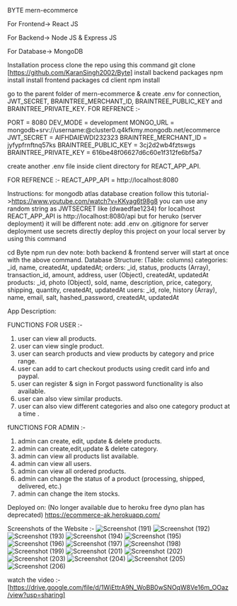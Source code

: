 BYTE mern-ecommerce

For Frontend-> React JS

For Backend-> Node JS & Express JS

For Database-> MongoDB

Installation process
clone the repo using this command
git clone [https://github.com/KaranSingh2002/Byte]
install backend packages
npm install 
install frontend packages
cd client
npm install

go to the parent folder of mern-ecommerce & create .env for connection, JWT_SECRET, BRAINTREE_MERCHANT_ID, BRAINTREE_PUBLIC_KEY and BRAINTREE_PRIVATE_KEY.
FOR REFRENCE :-

PORT = 8080
DEV_MODE = development 
MONGO_URL = mongodb+srv://username:<yourpassword>@cluster0.q4kfkmy.mongodb.net/ecommerce
JWT_SECRET = AIFHDAIEWDI232323
BRAINTREE_MERCHANT_ID = jyfypfrnftnq57ks
BRAINTREE_PUBLIC_KEY = 3cj2d2wb4fztswgs
BRAINTREE_PRIVATE_KEY = 616be48f06627d6c60e1f312fe6bf5a7


create another .env file inside client directory for REACT_APP_API.

FOR REFRENCE :-
REACT_APP_API = http://localhost:8080

Instructions:
for mongodb atlas database creation follow this tutorial->https://www.youtube.com/watch?v=KKyag6t98g8
you can use any random string as JWTSECRET like (dwaedfae1234)
for localhost REACT_APP_API is http://localhost:8080/api but for heruko (server deployment) it will be different
note: add .env on .gitignore
for server deployment use secrets directly
deploy this project on your local server by using this command

cd Byte
npm run dev
note: both backend & frontend server will start at once with the above command.
Database Structure: (Table: columns)
categories: _id, name, createdAt, updatedAt;
orders: _id, status, products (Array), transaction_id, amount, address, user (Object), createdAt, updatedAt
products: _id, photo (Object), sold, name, description, price, category, shipping, quantity, createdAt, updatedAt
users: _id, role, history (Array), name, email, salt, hashed_password, createdAt, updatedAt

App Description:

FUNCTIONS FOR USER :-

1. user can view all products.
2. user can view single product.
3. user can search products and view products by category and price range.
4. user can add to cart checkout products using credit card info and paypal.
5. user can register & sign in Forgot password functionality is also available.
6. user can also view similar products.
7. user can also view different categories and also one category product at a time .

fUNCTIONS FOR ADMIN :-

1. admin can create, edit, update & delete products.
2. admin can create,edit,update & delete category.
3. admin can view all products list available.
4. admin can view all users.
5. admin can view all ordered products. 
6. admin can change the status of a product (processing, shipped, delivered, etc.)
7. admin can change the item stocks.


Deployed on: (No longer available due to heroku free dyno plan has deprecated)
https://ecommerce-ak.herokuapp.com/


Screenshots of the Website :- 
![Screenshot (191)](https://github.com/KaranSingh2002/Byte/assets/140897203/adb99ed3-e305-4ef8-9973-d149bfeeb127)
![Screenshot (192)](https://github.com/KaranSingh2002/Byte/assets/140897203/cbe35782-2b15-43a3-a76d-cab03f8c9ca4)
![Screenshot (193)](https://github.com/KaranSingh2002/Byte/assets/140897203/3dc29acb-1ee8-46e6-a08b-365970cb020d)
![Screenshot (194)](https://github.com/KaranSingh2002/Byte/assets/140897203/acf427b8-8d1d-47a2-aa0b-ca8e41e8f710)
![Screenshot (195)](https://github.com/KaranSingh2002/Byte/assets/140897203/786a172a-a297-49d2-a4dd-c76332b9ecff)
![Screenshot (196)](https://github.com/KaranSingh2002/Byte/assets/140897203/ea0a6107-e7c4-4fab-ab0c-6baa92d4674f)
![Screenshot (197)](https://github.com/KaranSingh2002/Byte/assets/140897203/83d96683-2d2d-4900-8e1b-c361c3e39068)
![Screenshot (198)](https://github.com/KaranSingh2002/Byte/assets/140897203/879ced82-6257-44fd-a505-87170601e247)
![Screenshot (199)](https://github.com/KaranSingh2002/Byte/assets/140897203/cefd7a2a-2e08-4602-b022-d8340fe6606b)
![Screenshot (201)](https://github.com/KaranSingh2002/Byte/assets/140897203/cd894b2a-2658-411b-a90e-f5afc050c2a0)
![Screenshot (202)](https://github.com/KaranSingh2002/Byte/assets/140897203/c317444c-8357-4e4f-80e8-24add9c4ddb6)
![Screenshot (203)](https://github.com/KaranSingh2002/Byte/assets/140897203/0e9f3fb5-184e-4439-83a2-f1f36a9daa91)
![Screenshot (204)](https://github.com/KaranSingh2002/Byte/assets/140897203/60f97aeb-c4fc-4ac5-8c4d-b2cbc01ba38c)
![Screenshot (205)](https://github.com/KaranSingh2002/Byte/assets/140897203/957b31f0-138f-4653-862d-1127adc2d1de)
![Screenshot (206)](https://github.com/KaranSingh2002/Byte/assets/140897203/632e8ac2-0b15-4bd2-aa49-125f8fd09bde)



watch the video :- [https://drive.google.com/file/d/1WiEttrA9N_WoBB0wSNOqW8Ve16m_OOaz/view?usp=sharing]
